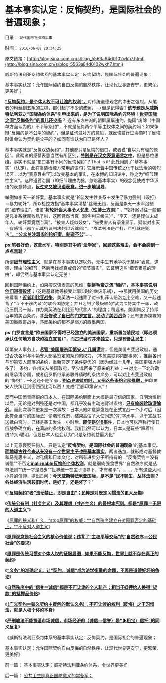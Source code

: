 # 基本事实认定：反悔契约，是国际社会的普遍现象；

目录： `现代国际社会和军事` 

时间： `2016-06-09 20:34:25` 

原文链接：[http://blog.sina.com.cn/s/blog_5563a64d0102wkh7.html](http://blog.sina.com.cn/s/blog_5563a64d0102wkh7.html)

威斯特法利亚条约体系的基本事实认定：反悔契约，是国际社会的普遍现象；

基本事实认定：允许国际契约自由反悔的自然秩序，让现代世界更安宁，更繁荣，更美好；

[**“反悔契约，是个体人权不可让渡的权利”，**](../../../2016/6/4/如果不能反悔，世界上就不存在真正的契约；.md)对传统道德观念的冲击之强烈，从笔者的粉丝到五毛的左棍，都引起了不少的波澜，——>但是记得否？**该专题是从威斯特法利亚之“国际条约体系”引申出来的，是为了说明国际条约的环境**！[**世界国际之间“反悔条约”的事儿还少吗**](../../../2010/10/26/国以民为本，民以国为家；反悔“国际法”.md)？
近有东方左派的朝鲜屡屡违约，俺国“废除（中国单方面认为的）不平等条约”，不就是反悔两个平等主权体之间的契约吗？如果争辩“反悔的是不公平的契约”，但是征询过对方的意见，就反悔进行过协商吗？反悔时谁会认为契约是公平的？如同有谁认为自已是坏人？

基本事实就是“反悔双边契约”，其他都只是反悔的借口，或者说“自以为有理的原因”。此两者的感情表意当然有所区别，[**特别是在汉文表意语言之中**](../../../2010/10/16/汉语是修辞表意语言，最适合道德口水仗.md)，但是易位思维，事实不就是“借口各有不同的反悔契约”？That
is it!
此处用到了“基本事实”（认定），此在案情检控方常用的语句；它展示着中国传统文化干扰法治的强烈误区：以为“表意理由”可以改变基本的事实，在本博的知识论中，称之为“细节理性主义”。这种道德治国（即细节理由为据，忽略基本事实）的观念促使成中华汉语的表意特点，[**反过来又被汉语表意，进一步地误导**](../../../2011/5/8/汉语已经不是一种成熟的语言.md)。

举例如李天一轮奸案，基本事实就是“轮流发生性关系＋发生了暴力强制（殴打）＝暴力轮奸”，所以检控方指“基本事实清楚”丝毫无错，反而是李天一水军泡制的“细节理由”，诸如“[**将轮奸当大事令人忧虑（性博士方刚**](../../../2014/6/15/从性学博士方刚，看李天一水军的卑劣.md)）”
，“轮奸案以往一般都是凭关系就腐败私了啦，这回竟然当真（惯例判三缓三）”，“李天一还是疑似未成年人，轮奸案竟然当真”，“被害人疑似妓女”，“被受害人有录象显示，疑似对李天一有感情（那个示威抗议判决的辩诉律师）”，“依法判决是严打，严打就是犯法[**”，“公众关注嚣张的轮奸案，制造不公**](../../../2014/6/30/李天一水军的法学教授们或应全体剖腹自尽！.md)”……

**ps:笔者好奇，这[**些水军，特别是其中的“法学家**](../../../2014/6/9/北大法学院刘桂明教授在李天一轮奸案中手段的高明和低劣.md)”，回顾这些理由，会不会感到一点点羞耻**？

所谓[**细节理性主义**](../../../2014/9/13/科学的世界观和方法论，与传统公知，逻辑冲突不可调和；.md)，就是在基本事实认定以外，无中生有地争执于某种“表意，道德，理由”的细节；然后再找或真或假的“细节事实”，去证明这些“细节表意的理由”，却仍然与基本事实认定无关！

回到国际悔约上，如果按汉语表意的思维：[**朝鲜毛帝之流“悔约”，基本事实说明他们道德败坏**](../../../2010/11/24/朝鲜玩火打击西方鸽派；中国应考虑退出朝鲜；.md)；（这是基督教等接受此事实时的幸灾乐祸），——>那就用美国的历史来看看！[**近者利比亚战争**](../../../2016/5/5/利比亚战争对中国民主的警钟：警惕西方的进步势力！.md)，美英法一起违背了对卡扎菲认赔洛克比空难，又一起违背了“互不干涉内政”的联合国协定；并且达到了最极端的“武力扶持其中一派，政治压倒另一派，作为美英法在利比亚的代言人”的程度；稍远者，美国悔反了持续百年的美西条约，甚[**至修改了自已的门罗宣言，发动了美西战争**](../../../2016/5/4/美国若是国际警察，就不是霸权主义，门罗宣言的两个阶段；.md)；还有更赤裸裸的美国墨西哥战争，违反条约的都不是弱方的西墨两国。

**ps:门罗宣言是“欧洲国家不得将已经独立的美洲国家，重新置为殖民地（即必须承认任何地方自决的独立宣言）”，而古巴当时并未独立，只是有骚乱发生**；

印第安人事务上，[**尽管“美国屠杀印第安人”几属谎**](../../../2009/7/6/美国残酷屠杀印第安人的历史真相.md)言，但是美国杰斐逊政府，通过否决各州与印第安人部落签定的条约的权力，（本属美联邦内部事务），推翻各州与印第安人部落的条约，重新签定了条件更优的（因为经过十几年，美国更强大得多了）
条约，各州又从美国政府，至少拿回来了原来的利益；——>对比一下北洋政府继承清帝国，或者俄罗斯继承苏联外债时的条约义务，可以对比杰斐逊政府的“悔约”；——>这还不是全部；[**到杰克逊政府时，又把这些条约全部推翻，**](../../../2011/8/15/碰上老大兵，有理没理说不清.md)把印第安人统统迁到密西西比河以西！变成“西部印第安人”！

反而中国愤青痛恨的日本人，在国际条约层面上大概是最守信的国家。自明治维新以后，无论是对列强还是对中国，都几乎没有主动违背过条约，[**只有偷袭珍珠港除外**](../../../2011/1/14/日本的战争目的和汪精卫南京政权的性质.md)。而此次事件更象是一次事故：日本人的如意算盘是在正式宣战一个小时后（因此符合当时的国际法）偷袭珍珠港，结果高估了大使同志的打字水平，以于宣战书送抵白宫时，已经是袭击发生一小时后。[**即便是918事**](../../../2011/1/12/日本侵华为东北，蒋介石战争为活命.md)件，日本也可以声称行使日俄战争确立的，在满洲的条约权利。我们当然可以认为，日本人是玩些“踩着红线”的小聪明，但是日本人也会认为“只是条约利益最大化”

以上无意褒贬任何人，只是认定“**反悔契约，是国际社会的普遍现象**”的基本事实。[**而地球古往今来从来没有一个世界主子也是基本事实**](../../../2015/5/26/不同的人对“未来世界大同的社会形态”的不同理解；.md)。两者迭加，就形成对基督教和马克思主义，对孔儒和日本文化，对所有进步分子所持有的：“反悔契约＝没有诚信”“不否定[**inalienable反悔的个体权利**](../../../2013/8/25/“inalienable，不可让渡的权力”的“敌对意识形态”.md)，就是弱肉强食世界”“自然秩序就是丛林法则”“统一才是进步”“世界统一在主子领导下，才有和平”，……，所有这些大同小异的信仰，提出质问：**今天威斯特法利亚国际，是不是“民不聊生，丛林法则？各处经济生活较旧时代，是好了，还是坏了**？”

《[**“反悔契约”者“法无禁止，即是自由”；民粹是对既定习惯法的更大反悔**](../../../2016/5/31/何为“法无禁止，即是自由”？中国传统有政治，无法治.md)》

《[**传统公有制（社会主义）及其理想（共产主义）的最根本宪则，都是“原罪＝无限的人道主义**](../../../2016/6/1/原罪不是宗教特有的概念，原罪之善恶的分界.md)”》

《[原罪的狭义和广义，“stop原罪”的权威；**自然秩序建立在对原罪否定的基础上，**不反对人道主义](../../../2016/6/2/原罪的狭义和广义，自然秩序否定原罪，但不反对人道主义.md)》

《[**原罪观念是社会主义的核心价值观；违背了“主权平等交际”的“自然秩序＝公民社会”的要求**](../../../2016/6/3/原罪是社会主义的核心价值观，不符合自然秩序的逻辑要求.md)》

《[**原罪是传统习惯对个体人权的征服启图；如果不能反悔，世界上就不存在真正的契约**](../../../2016/6/4/如果不能反悔，世界上就不存在真正的契约；.md)》

《[**“义务”的准确定义，让“契约，诚信”成为法学衡量的命题，不再是道德好坏的争论**](../../../2016/6/5/“义务”的准确定义，足以澄清被广泛误解的“诚信”；.md)》

《[**自然秩序中的“信誉＝诚信”都是不可让渡的个人私产；相当于抵押给人换得“货款”的抵押品价格**](../../../2016/6/6/自然秩序中的“信誉＝诚信”都是不可让渡的个人私产；.md)》

《[**（广义契约＝狭义契约＋援例的默认义务）；不可让渡的权利（反悔）之于习惯法，就是人权个体的本身**](../../../2016/6/7/（广义契约＝狭义契约＋援例的默认义务）；及马克思主义.md)》

《[**严刑峻法不能提高市场诚信，市场经济的（诚信＝信誉）是“（E租宝）信托”的同义反复**](../../../2016/6/8/信誉是私有财产，公有制导致“没有（诚信＝信誉）私产”.md)》

《威斯特法利亚条约体系的基本事实认定：反悔契约，是国际社会的普遍现象；

基本事实认定：允许国际契约自由反悔的自然秩序，让现代世界更安宁，更繁荣，更美好》

前一篇： [基本事实认定：威斯特法利亚条约体系，令世界更美好](../../../2016/6/10/基本事实认定：威斯特法利亚条约体系，令世界更美好.md)

后一篇： [公共卫生是真正国防意义的常备军；](../../../2016/5/24/公共卫生是真正国防意义的常备军；.md)

